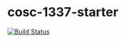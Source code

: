 # cosc-1337-starter

[![Build Status](https://travis-ci.com/acc-cosc-1337-spring-2019/acc-cosc-1337-spring-2019-k1788723.svg?branch=master)](https://travis-ci.com/acc-cosc-1337-spring-2019/acc-cosc-1337-spring-2019-k1788723)
